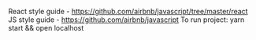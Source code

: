 React style guide - https://github.com/airbnb/javascript/tree/master/react
JS style guide - https://github.com/airbnb/javascript
To run project:
yarn start && open localhost
